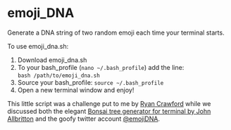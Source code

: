 # emoji_DNA
Generate a DNA string of two random emoji each time your terminal starts. 

To use emoji_dna.sh:  
1) Download emoji_dna.sh  
2) To your bash_profile (`nano ~/.bash_profile`) add the line:   
`bash /path/to/emoji_dna.sh`  
3) Source your bash_profile:
`source ~/.bash_profile`  
4) Open a new terminal window and enjoy!   

This little script was a challenge put to me by [Ryan Crawford](https://twitter.com/RDCrawford26) while we discussed both the elegant [Bonsai tree generator for terminal by John Allbritton](https://gitlab.com/jallbrit/bonsai.sh/tree/master) and the goofy twitter account [@emojiDNA](https://twitter.com/emojiDNA). 
